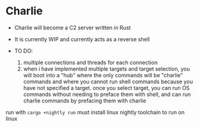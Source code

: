 # Charlie

- Charlie will become a C2 server written in Rust 
- It is currently WIP and currently acts as a reverse shell

- TO DO:
    1. multiple connections and threads for each connection
    2. when i have implemented multiple targets and target selection, you will boot into a "hub" where the only commands will be "charlie" commands and where you cannot run shell commands because you have not specified a target. once you select target, you can run OS commands without needing to preface them with shell, and can run charlie commands by prefacing them with charlie

run with `cargo +nightly run`
must install linux nightly toolchain to run on linux
